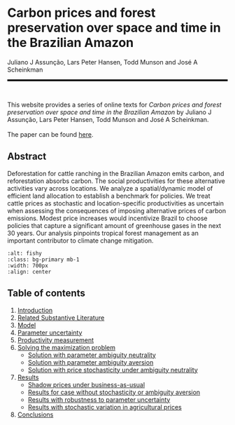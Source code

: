 




# Carbon prices and forest preservation over space and time in the Brazilian Amazon
Juliano J Assunção, Lars Peter Hansen, Todd Munson and José A Scheinkman
<hr style="height:4px; background-color:black; border:none;">

<br>

This website provides a series of online texts for *Carbon prices and forest preservation over space and time in the Brazilian Amazon* by Juliano J Assunção, Lars Peter Hansen, Todd Munson and José A Scheinkman. 
<br>
<br>
The paper can be found <a href = "https://papers.ssrn.com/sol3/papers.cfm?abstract_id=4414217">here</a>.


## Abstract
Deforestation for cattle ranching in the Brazilian Amazon emits carbon,
and reforestation absorbs carbon. The social productivities for these alternative activities vary across locations. We analyze a spatial/dynamic model of
efficient land allocation to establish a benchmark for policies. We treat cattle
prices as stochastic and location-specific productivities as uncertain when assessing the consequences of imposing alternative prices of carbon emissions.
Modest price increases would incentivize Brazil to choose policies that capture
a significant amount of greenhouse gases in the next 30 years. Our analysis
pinpoints tropical forest management as an important contributor to climate
change mitigation.


```{image} biome.png
:alt: fishy
:class: bg-primary mb-1
:width: 700px
:align: center
```


<!-- 1. [Introduction]()
    - [Background](introduction/background.ipynb)
    - [Related Substantive Literature](introduction/literature.ipynb)
2. [Model](model/model.ipynb)
3. [Parameter uncertainty](uncertainty/uncertainty.ipynb)
4. [Productivity measurement](calibration/calibration.ipynb)
5. [Results]() 
    - [without stochasticity or ambiguity aversion](results/Deterministic.ipynb)
    - [with robustness to parameter uncertainty](results/HMC.ipynb)
    - [with stochastic variation in agricultural prices](results/MPC.ipynb) -->

## Table of contents
1. [Introduction](introduction/introduction.md)
2. [Related Substantive Literature](literature/literature.md)
3. [Model](model/model.md)
4. [Parameter uncertainty](uncertainty/uncertainty.md)
5. [Productivity measurement](calibration/calibration.md)
6. [Solving the maximization problem](solution.md)
    - [Solution with parameter ambiguity neutrality](solution/neutrality.md)
    - [Solution with parameter ambiguity aversion](solution/parameter.md)
    - [Solution with price stochasticity under ambiguity neutrality](solution/price.md)
7. [Results](results/results.md) 
    - [Shadow prices under business-as-usual](results/shadow_price.md)
    - [Results for case without stochasticity or ambiguity aversion](results/Deterministic.md)
    - [Results with robustness to parameter uncertainty](results/HMC.md)
    - [Results with stochastic variation in agricultural prices](results/MPC.md)
8. [Conclusions](conclusion/conclusion.md)


